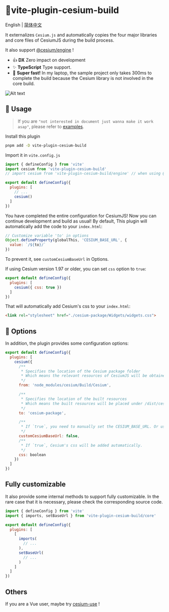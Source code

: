 # :tada:vite-plugin-cesium-build

English | [简体中文](/README.zh-CN.md)

It externalizes `Cesium.js` and automatically copies the four major libraries and core files of CesiumJS during the build process.

It also support [@cesium/engine](https://community.cesium.com/t/cesium-engine-and-cesium-widgets-are-now-available-for-testing/20898) !

- :+1: **DX** Zero impact on development
- :sparkles: **TypeScript** Type support.
- :rocket: **Super fast!** In my laptop, the sample project only takes 300ms to complete the build because the Cesium library is not involved in the core build.

![Alt text](readme-image.png)

## :memo: Usage

> If you are `"not interested in document just wanna make it work asap"`, please refer to [examples](https://github.com/s3xysteak/vite-plugin-cesium-build/tree/main/examples).

Install this plugin

```sh
pnpm add -D vite-plugin-cesium-build
```

Import it in `vite.config.js`

```javascript
import { defineConfig } from 'vite'
import cesium from 'vite-plugin-cesium-build'
// import cesium from 'vite-plugin-cesium-build/engine' // when using @cesium/engine

export default defineConfig({
  plugins: [
    // ...
    cesium()
  ]
})
```

You have completed the entire configuration for CesiumJS! Now you can continue development and build as usual!
By default, This plugin will automatically add the code to your `index.html`:

```javascript
// Customize variable 'to' in options
Object.defineProperty(globalThis, 'CESIUM_BASE_URL', {
  value: `/${to}/`
})
```

To prevent it, see `customCesiumBaseUrl` in Options.

If using Cesium version 1.97 or older, you can set `css` option to `true`:

```javascript
export default defineConfig({
  plugins: [
    cesium({ css: true })
  ]
})
```

That will automatically add Cesium's css to your `index.html`:

```html
<link rel="stylesheet" href="./cesium-package/Widgets/widgets.css">
```

## :wrench: Options

In addition, the plugin provides some configuration options:

```javascript
export default defineConfig({
  plugins: [
    cesium({
      /**
       * Specifies the location of the Cesium package folder
       * Which means the relevant resources of CesiumJS will be obtained from this folder
       */
      from: 'node_modules/cesium/Build/Cesium',

      /**
       * Specifies the location of the built resources
       * Which means the built resources will be placed under /dist/cesium-package/
       */
      to: 'cesium-package',

      /**
       * If `true`, you need to manually set the CESIUM_BASE_URL. Or use `string` to customize the base url directly.
       */
      customCesiumBaseUrl: false,
      /**
       * If `true`, Cesium's css will be added automatically.
       */
      css: boolean
    })
  ]
})
```

## Fully customizable

It also provide some internal methods to support fully customizable. In the rare case that it is necessary, please check the corresponding source code.

```js
import { defineConfig } from 'vite'
import { imports, setBaseUrl } from 'vite-plugin-cesium-build/core'

export default defineConfig({
  plugins: [
    [
      imports(
        // ...
      ),
      setBaseUrl(
        // ...
      )
    ]
  ]
})
```

## Others

If you are a Vue user, maybe try [cesium-use](https://s3xysteak.github.io/cesium-use/) !
